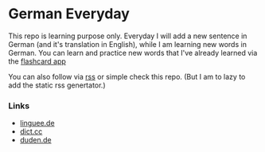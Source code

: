 # German Everyday

This repo is learning purpose only. 
Everyday I will add a new sentence in German (and it's translation in English), while I am learning new words in German.
You can learn and practice new words that I've already learned via the [flashcard app](https://hasantayyar.github.io/german_everyday/flashcard/index.html) 

You can also follow via [rss](#) or simple check this repo. (But I am to lazy to add the static rss genertator.)

### Links
- [linguee.de](http://linguee.de)
- [dict.cc](http://dict.cc)
- [duden.de](http://duden.de)
